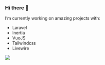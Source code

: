 ### Hi there 👋

I’m currently working on amazing projects with:

- Laravel
- Inertia
- VueJS
- Tailwindcss
- Livewire

<img src="https://skillicons.dev/icons?i=git,html,css,js,laravel,inertia,vuejs" />
